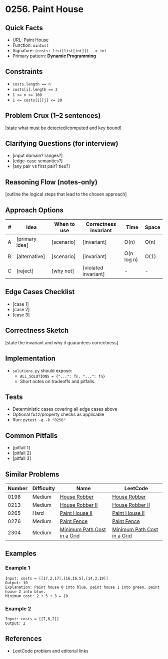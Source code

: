 # 0256. Paint House

## Quick Facts

- URL: [Paint House](https://leetcode.com/problems/paint-house/)
- Function: `minCost`
- Signature: `(costs: list[list[int]])  -> int`
- Primary pattern: **Dynamic Programming**

## Constraints

- `costs.length == n`
- `costs[i].length == 3`
- `1 <= n <= 100`
- `1 <= costs[i][j] <= 20`

## Problem Crux (1–2 sentences)

[state what must be detected/computed and key bound]

## Clarifying Questions (for interview)

- [input domain? ranges?]
- [edge-case semantics?]
- [any pair vs first pair? ties?]

## Reasoning Flow (notes-only)

[outline the logical steps that lead to the chosen approach]

## Approach Options

| # | Idea | When to use | Correctness invariant | Time | Space |
|---|------|-------------|-----------------------|------|-------|
| A | [primary idea] | [scenario] | [invariant] | O(n) | O(n) |
| B | [alternative] | [scenario] | [invariant] | O(n log n) | O(1) |
| C | [reject] | [why not] | [violated invariant] | - | - |

## Edge Cases Checklist

- [case 1]
- [case 2]
- [case 3]

## Correctness Sketch

[state the invariant and why it guarantees correctness]

## Implementation

- `solutions.py` should expose:
  - `ALL_SOLUTIONS = {"...": fn, "...": fn}`
  - Short notes on tradeoffs and pitfalls.

## Tests

- Deterministic cases covering all edge cases above
- Optional fuzz/property checks as applicable
- Run: `pytest -q -k "0256"`

## Common Pitfalls

- [pitfall 1]
- [pitfall 2]
- [pitfall 3]

## Similar Problems

| Number | Difficulty | Name | LeetCode |
|---|---|---|---|
| 0198 | Medium | [House Robber](../0198-house-robber/readme.md) | [House Robber](https://leetcode.com/problems/house-robber/) |
| 0213 | Medium | [House Robber II](../0213-house-robber-ii/readme.md) | [House Robber II](https://leetcode.com/problems/house-robber-ii/) |
| 0265 | Hard | [Paint House II](../0265-paint-house-ii/readme.md) | [Paint House II](https://leetcode.com/problems/paint-house-ii/) |
| 0276 | Medium | [Paint Fence](../0276-paint-fence/readme.md) | [Paint Fence](https://leetcode.com/problems/paint-fence/) |
| 2304 | Medium | [Minimum Path Cost in a Grid](../2304-minimum-path-cost-in-a-grid/readme.md) | [Minimum Path Cost in a Grid](https://leetcode.com/problems/minimum-path-cost-in-a-grid/) |

## Examples

### Example 1

```text
Input: costs = [[17,2,17],[16,16,5],[14,3,19]]
Output: 10
Explanation: Paint house 0 into blue, paint house 1 into green, paint house 2 into blue.
Minimum cost: 2 + 5 + 3 = 10.
```

### Example 2

```text
Input: costs = [[7,6,2]]
Output: 2
```

## References

- LeetCode problem and editorial links
